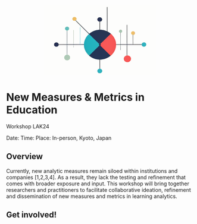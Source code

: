 <p align="center">
  <a href="https://getbootstrap.com/">
    <img src="https://github.com/charles-lang/measures-metrics-LAK24/blob/main/nmmelogo.png" alt="nmme logo" width="300" height="190">
  </a>
</p>

# New Measures & Metrics in Education 
Workshop LAK24

Date:
Time:
Place: In-person, Kyoto, Japan

## Overview

Currently, new analytic measures remain siloed within institutions and companies [1,2,3,4]. As a result, they lack the testing and refinement that comes with broader exposure and input. This workshop will bring together researchers and practitioners to facilitate collaborative ideation, refinement and dissemination of new measures and metrics in learning analytics.

## Get involved!



